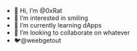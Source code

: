 - 👋 Hi, I’m @0xRat
- 👀 I’m interested in smiling
- 🌱 I’m currently learning dApps
- 💞️ I’m looking to collaborate on whatever
- 🐦@weebgetout
